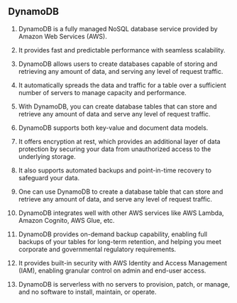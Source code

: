 ## DynamoDB

1. DynamoDB is a fully managed NoSQL database service provided by Amazon Web Services (AWS).

2. It provides fast and predictable performance with seamless scalability.

3. DynamoDB allows users to create databases capable of storing and retrieving any amount of data, and serving any level of request traffic.

4. It automatically spreads the data and traffic for a table over a sufficient number of servers to manage capacity and performance.

5. With DynamoDB, you can create database tables that can store and retrieve any amount of data and serve any level of request traffic.

6. DynamoDB supports both key-value and document data models.

7. It offers encryption at rest, which provides an additional layer of data protection by securing your data from unauthorized access to the underlying storage.

8. It also supports automated backups and point-in-time recovery to safeguard your data.

9. One can use DynamoDB to create a database table that can store and retrieve any amount of data, and serve any level of request traffic.

10. DynamoDB integrates well with other AWS services like AWS Lambda, Amazon Cognito, AWS Glue, etc.

11. DynamoDB provides on-demand backup capability, enabling full backups of your tables for long-term retention, and helping you meet corporate and governmental regulatory requirements.

12. It provides built-in security with AWS Identity and Access Management (IAM), enabling granular control on admin and end-user access.

13. DynamoDB is serverless with no servers to provision, patch, or manage, and no software to install, maintain, or operate.
